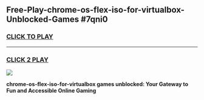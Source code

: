 
## Free-Play-chrome-os-flex-iso-for-virtualbox-Unblocked-Games #7qni0
<h3>
<a href="https://news.freeplayer.one?title=chrome-os-flex-iso-for-virtualbox&ref=8M">CLICK TO PLAY</a></h3>
<hr>

<h3>
<a href="https://news.freeplayer.one?title=chrome-os-flex-iso-for-virtualbox&ref=8M">CLICK 2 PLAY</a>
  
</h3>

<a href="https://news.freeplayer.one?title=chrome-os-flex-iso-for-virtualbox&ref=8M"><img src="https://clearcache.store/games.png"></a>


**chrome-os-flex-iso-for-virtualbox games unblocked: Your Gateway to Fun and Accessible Online Gaming**
